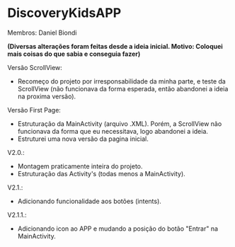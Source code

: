 # DiscoveryKidsAPP
Membros: Daniel Biondi

**(Diversas alterações foram feitas desde a ideia inicial. Motivo: Coloquei mais coisas do que sabia e conseguia fazer)**

Versão ScrollView:
- Recomeço do projeto por irresponsabilidade da minha parte, e teste da ScrollView (não funcionava da forma esperada, então abandonei a ideia na proxima versão).

Versão First Page:
- Estruturação da MainActivity (arquivo .XML). Porém, a ScrollView não funcionava da forma que eu necessitava, logo abandonei a ideia.
- Estruturei uma nova versão da pagina inicial.

V2.0.:
- Montagem praticamente inteira do projeto.
- Estruturação das Activity's (todas menos a MainActivity).

V2.1.:
- Adicionando funcionalidade aos botões (intents).

V2.1.1.:
- Adicionando icon ao APP e mudando a posição do botão "Entrar" na MainActivity.
